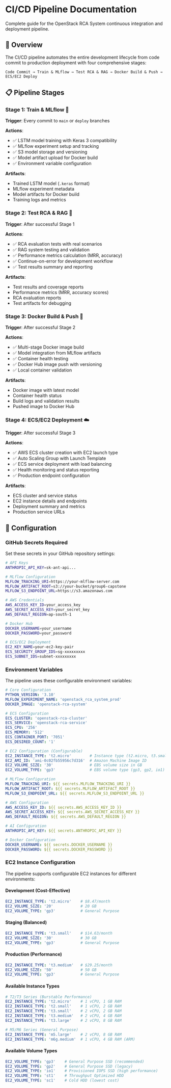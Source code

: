 # CI/CD Pipeline Documentation

Complete guide for the OpenStack RCA System continuous integration and deployment pipeline.

## 🚀 Overview

The CI/CD pipeline automates the entire development lifecycle from code commit to production deployment with four comprehensive stages:

```
Code Commit → Train & MLflow → Test RCA & RAG → Docker Build & Push → ECS/EC2 Deploy
```

## 📋 Pipeline Stages

### **Stage 1: Train & MLflow** 🤖
**Trigger**: Every commit to `main` or `deploy` branches

**Actions**:
- ✅ LSTM model training with Keras 3 compatibility
- ✅ MLflow experiment setup and tracking
- ✅ S3 model storage and versioning
- ✅ Model artifact upload for Docker build
- ✅ Environment variable configuration

**Artifacts**:
- Trained LSTM model (`.keras` format)
- MLflow experiment metadata
- Model artifacts for Docker build
- Training logs and metrics

### **Stage 2: Test RCA & RAG** 🧪
**Trigger**: After successful Stage 1

**Actions**:
- ✅ RCA evaluation tests with real scenarios
- ✅ RAG system testing and validation
- ✅ Performance metrics calculation (MRR, accuracy)
- ✅ Continue-on-error for development workflow
- ✅ Test results summary and reporting

**Artifacts**:
- Test results and coverage reports
- Performance metrics (MRR, accuracy scores)
- RCA evaluation reports
- Test artifacts for debugging

### **Stage 3: Docker Build & Push** 🐳
**Trigger**: After successful Stage 2

**Actions**:
- ✅ Multi-stage Docker image build
- ✅ Model integration from MLflow artifacts
- ✅ Container health testing
- ✅ Docker Hub image push with versioning
- ✅ Local container validation

**Artifacts**:
- Docker image with latest model
- Container health status
- Build logs and validation results
- Pushed image to Docker Hub

### **Stage 4: ECS/EC2 Deployment** ☁️
**Trigger**: After successful Stage 3

**Actions**:
- ✅ AWS ECS cluster creation with EC2 launch type
- ✅ Auto Scaling Group with Launch Template
- ✅ ECS service deployment with load balancing
- ✅ Health monitoring and status reporting
- ✅ Production endpoint configuration

**Artifacts**:
- ECS cluster and service status
- EC2 instance details and endpoints
- Deployment summary and metrics
- Production service URLs

## 🔧 Configuration

### **GitHub Secrets Required**

Set these secrets in your GitHub repository settings:

```bash
# API Keys
ANTHROPIC_API_KEY=sk-ant-api...

# MLflow Configuration
MLFLOW_TRACKING_URI=https://your-mlflow-server.com
MLFLOW_ARTIFACT_ROOT=s3://your-bucket/group6-capstone
MLFLOW_S3_ENDPOINT_URL=https://s3.amazonaws.com

# AWS Credentials
AWS_ACCESS_KEY_ID=your_access_key
AWS_SECRET_ACCESS_KEY=your_secret_key
AWS_DEFAULT_REGION=ap-south-1

# Docker Hub
DOCKER_USERNAME=your_username
DOCKER_PASSWORD=your_password

# ECS/EC2 Deployment
EC2_KEY_NAME=your-ec2-key-pair
ECS_SECURITY_GROUP_IDS=sg-xxxxxxxxx
ECS_SUBNET_IDS=subnet-xxxxxxxxx
```

### **Environment Variables**

The pipeline uses these configurable environment variables:

```yaml
# Core Configuration
PYTHON_VERSION: '3.10'
MLFLOW_EXPERIMENT_NAME: 'openstack_rca_system_prod'
DOCKER_IMAGE: 'openstack-rca-system'

# ECS Configuration
ECS_CLUSTER: 'openstack-rca-cluster'
ECS_SERVICE: 'openstack-rca-service'
ECS_CPU: '256'
ECS_MEMORY: '512'
ECS_CONTAINER_PORT: '7051'
ECS_DESIRED_COUNT: '1'

# EC2 Configuration (Configurable)
EC2_INSTANCE_TYPE: 't2.micro'        # Instance type (t2.micro, t3.small, etc.)
EC2_AMI_ID: 'ami-0c02fb55956c7d316'  # Amazon Machine Image ID
EC2_VOLUME_SIZE: '30'                # EBS volume size in GB
EC2_VOLUME_TYPE: 'gp3'               # EBS volume type (gp3, gp2, io1)

# MLflow Configuration
MLFLOW_TRACKING_URI: ${{ secrets.MLFLOW_TRACKING_URI }}
MLFLOW_ARTIFACT_ROOT: ${{ secrets.MLFLOW_ARTIFACT_ROOT }}
MLFLOW_S3_ENDPOINT_URL: ${{ secrets.MLFLOW_S3_ENDPOINT_URL }}

# AWS Configuration
AWS_ACCESS_KEY_ID: ${{ secrets.AWS_ACCESS_KEY_ID }}
AWS_SECRET_ACCESS_KEY: ${{ secrets.AWS_SECRET_ACCESS_KEY }}
AWS_DEFAULT_REGION: ${{ secrets.AWS_DEFAULT_REGION }}

# AI Configuration
ANTHROPIC_API_KEY: ${{ secrets.ANTHROPIC_API_KEY }}

# Docker Configuration
DOCKER_USERNAME: ${{ secrets.DOCKER_USERNAME }}
DOCKER_PASSWORD: ${{ secrets.DOCKER_PASSWORD }}
```

### **EC2 Instance Configuration**

The pipeline supports configurable EC2 instances for different environments:

#### **Development (Cost-Effective)**
```yaml
EC2_INSTANCE_TYPE: 't2.micro'    # $8.47/month
EC2_VOLUME_SIZE: '20'            # 20 GB
EC2_VOLUME_TYPE: 'gp3'           # General Purpose
```

#### **Staging (Balanced)**
```yaml
EC2_INSTANCE_TYPE: 't3.small'    # $14.63/month
EC2_VOLUME_SIZE: '30'            # 30 GB
EC2_VOLUME_TYPE: 'gp3'           # General Purpose
```

#### **Production (Performance)**
```yaml
EC2_INSTANCE_TYPE: 't3.medium'   # $29.25/month
EC2_VOLUME_SIZE: '50'            # 50 GB
EC2_VOLUME_TYPE: 'gp3'           # General Purpose
```

#### **Available Instance Types**
```yaml
# T2/T3 Series (Burstable Performance)
EC2_INSTANCE_TYPE: 't2.micro'    # 1 vCPU, 1 GB RAM
EC2_INSTANCE_TYPE: 't2.small'    # 1 vCPU, 2 GB RAM
EC2_INSTANCE_TYPE: 't3.small'    # 2 vCPU, 2 GB RAM
EC2_INSTANCE_TYPE: 't3.medium'   # 2 vCPU, 4 GB RAM
EC2_INSTANCE_TYPE: 't3.large'    # 2 vCPU, 8 GB RAM

# M5/M6 Series (General Purpose)
EC2_INSTANCE_TYPE: 'm5.large'    # 2 vCPU, 8 GB RAM
EC2_INSTANCE_TYPE: 'm6g.medium'  # 1 vCPU, 4 GB RAM (ARM)
```

#### **Available Volume Types**
```yaml
EC2_VOLUME_TYPE: 'gp3'    # General Purpose SSD (recommended)
EC2_VOLUME_TYPE: 'gp2'    # General Purpose SSD (legacy)
EC2_VOLUME_TYPE: 'io1'    # Provisioned IOPS SSD (high performance)
EC2_VOLUME_TYPE: 'st1'    # Throughput Optimized HDD
EC2_VOLUME_TYPE: 'sc1'    # Cold HDD (lowest cost)
``` 